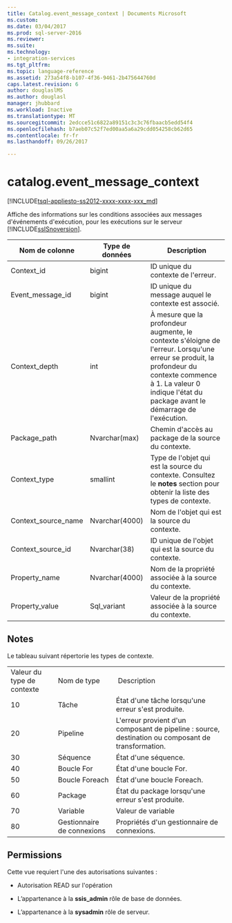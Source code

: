```yaml
---
title: Catalog.event_message_context | Documents Microsoft
ms.custom: 
ms.date: 03/04/2017
ms.prod: sql-server-2016
ms.reviewer: 
ms.suite: 
ms.technology:
- integration-services
ms.tgt_pltfrm: 
ms.topic: language-reference
ms.assetid: 273a54f8-b107-4f36-9461-2b475644760d
caps.latest.revision: 6
author: douglaslMS
ms.author: douglasl
manager: jhubbard
ms.workload: Inactive
ms.translationtype: MT
ms.sourcegitcommit: 2edcce51c6822a89151c3c3c76fbaacb5edd54f4
ms.openlocfilehash: b7aeb07c52f7ed00aa5a6a29cdd054258cb62d65
ms.contentlocale: fr-fr
ms.lasthandoff: 09/26/2017

---
```

# <a name="catalogeventmessagecontext"></a>catalog.event_message_context
[!INCLUDE[tsql-appliesto-ss2012-xxxx-xxxx-xxx_md](../../includes/tsql-appliesto-ss2012-xxxx-xxxx-xxx-md.md)]

  Affiche des informations sur les conditions associées aux messages d'événements d'exécution, pour les exécutions sur le serveur [!INCLUDE[ssISnoversion](../../includes/ssisnoversion-md.md)].  
  
|Nom de colonne|Type de données| Description|  
|-----------------|---------------|-----------------|  
|Context_id|bigint|ID unique du contexte de l'erreur.|  
|Event_message_id|bigint|ID unique du message auquel le contexte est associé.|  
|Context_depth|int|À mesure que la profondeur augmente, le contexte s'éloigne de l'erreur. Lorsqu'une erreur se produit, la profondeur du contexte commence à 1. La valeur 0 indique l'état du package avant le démarrage de l'exécution.|  
|Package_path|Nvarchar(max)|Chemin d'accès au package de la source du contexte.|  
|Context_type|smallint|Type de l'objet qui est la source du contexte. Consultez le **notes** section pour obtenir la liste des types de contexte.|  
|Context_source_name|Nvarchar(4000)|Nom de l'objet qui est la source du contexte.|  
|Context_source_id|Nvarchar(38)|ID unique de l'objet qui est la source du contexte.|  
|Property_name|Nvarchar(4000)|Nom de la propriété associée à la source du contexte.|  
|Property_value|Sql_variant|Valeur de la propriété associée à la source du contexte.|  
  
## <a name="remarks"></a>Notes  
 Le tableau suivant répertorie les types de contexte.  
  
||||  
|-|-|-|  
|Valeur du type de contexte|Nom de type| Description|  
|10|Tâche|État d'une tâche lorsqu'une erreur s'est produite.|  
|20|Pipeline|L'erreur provient d'un composant de pipeline : source, destination ou composant de transformation.|  
|30|Séquence|État d'une séquence.|  
|40|Boucle For|État d'une boucle For.|  
|50|Boucle Foreach|État d'une boucle Foreach.|  
|60|Package|État du package lorsqu'une erreur s'est produite.|  
|70|Variable|Valeur de variable|  
|80|Gestionnaire de connexions|Propriétés d'un gestionnaire de connexions.|  
  
## <a name="permissions"></a>Permissions  
 Cette vue requiert l'une des autorisations suivantes :  
  
-   Autorisation READ sur l'opération  
  
-   L’appartenance à la **ssis_admin** rôle de base de données.  
  
-   L’appartenance à la **sysadmin** rôle de serveur.  
  
  

